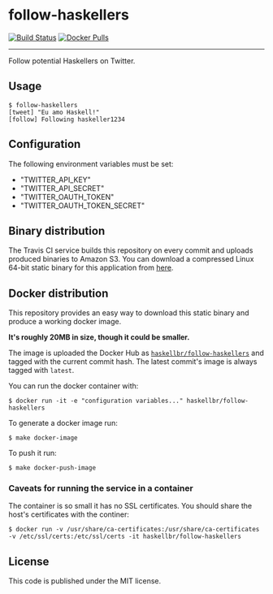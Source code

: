 # follow-haskellers
[![Build Status](https://travis-ci.org/haskellbr/follow-haskellers.svg?branch=master)](https://travis-ci.org/haskellbr/follow-haskellers)
[![Docker Pulls](https://img.shields.io/docker/pulls/haskellbr/follow-haskellers.svg)](https://hub.docker.com/r/haskellbr/follow-haskellers/)
- - -
Follow potential Haskellers on Twitter.

## Usage
```
$ follow-haskellers
[tweet] "Eu amo Haskell!"
[follow] Following haskeller1234
```

## Configuration
The following environment variables must be set:

- "TWITTER_API_KEY"
- "TWITTER_API_SECRET"
- "TWITTER_OAUTH_TOKEN"
- "TWITTER_OAUTH_TOKEN_SECRET"

## Binary distribution
The Travis CI service builds this repository on every commit and uploads
produced binaries to Amazon S3. You can download a compressed Linux 64-bit
static binary for this application from
[here](http://haskellbr.com.s3-website-sa-east-1.amazonaws.com/follow-haskellers/follow-haskellers.bz2).

## Docker distribution
This repository provides an easy way to download this static binary and produce
a working docker image.

**It's roughly 20MB in size, though it could be smaller.**

The image is uploaded the Docker Hub as
[`haskellbr/follow-haskellers`](https://hub.docker.com/r/haskellbr/follow-haskellers/)
and tagged with the current commit hash. The latest commit's image is always
tagged with `latest`.

You can run the docker container with:
```
$ docker run -it -e "configuration variables..." haskellbr/follow-haskellers
```

To generate a docker image run:
```
$ make docker-image
```

To push it run:
```
$ make docker-push-image
```

### Caveats for running the service in a container
The container is so small it has no SSL certificates. You should share the
host's certificates with the continer:
```
$ docker run -v /usr/share/ca-certificates:/usr/share/ca-certificates -v /etc/ssl/certs:/etc/ssl/certs -it haskellbr/follow-haskellers
```

## License
This code is published under the MIT license.
